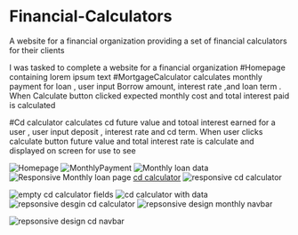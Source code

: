 # Financial-Calculators
A website for a financial organization providing a set of financial calculators for their clients

I was tasked to complete a website for a financial organization 
#Homepage containing lorem ipsum text 
#MortgageCalculator calculates monthly payment for loan , user input Borrow amount, interest rate ,and loan term . When Calculate button clicked expected monthly cost and total interest paid is calculated

#Cd calculator calculates cd future value and totoal interest earned for a user , user input deposit , interest rate and cd term. When user clicks calculate button future value and total interest rate is calculate and displayed on screen for use to see 


![Homepage](/images/financialCalculateHome.png)
![MonthlyPayment](/images/MonthlyPaymentLoan.png)
![Monthly loan data](/images/monthlyLoanData.png)
![Responsive Monthly loan page ](/images/responsiveLoan.png)
[cd calculator](/images/cdCalculator.png)
![responsive cd calculator](/images/responsiveCDCalculator.png)


![empty cd calculator fields](/images/responsiveNavBarMonthlyLoan.png)
![cd calculator with data](/images/cdCalculatorData.png)
![repsonsive desgin cd calculator](/images/responsiveValuesCD.png)
![repsonsive design monthly navbar](/images/responsiveMonthlyNav.png)

![repsonsive design cd navbar](/images/responsivecdCalculatorData.png)





